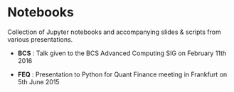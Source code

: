 # Notebooks
Collection of Jupyter notebooks and accompanying slides & scripts from various presentations.

-  **BCS** : Talk given to the BCS Advanced Computing SIG on February 11th 2016

 - **FEQ** : Presentation to Python for Quant Finance meeting in Frankfurt on 5th June 2015




